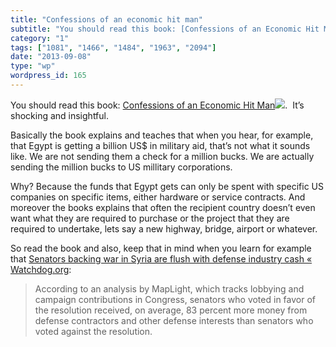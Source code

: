 ```yaml
---
title: "Confessions of an economic hit man"
subtitle: "You should read this book: [Confessions of an Economic Hit Man](http://www.amazon.com/gp/product/045..."
category: "1"
tags: ["1081", "1466", "1484", "1963", "2094"]
date: "2013-09-08"
type: "wp"
wordpress_id: 165
---
```

You should read this book: [Confessions of an Economic Hit Man](http://www.amazon.com/gp/product/0452287081/ref=as_li_ss_tl?ie=UTF8&camp=1789&creative=390957&creativeASIN=0452287081&linkCode=as2&tag=blogbridge-20)![](http://ir-na.amazon-adsystem.com/e/ir?t=blogbridge-20&l=as2&o=1&a=0452287081).  It’s shocking and insightful.

Basically the book explains and teaches that when you hear, for example, that Egypt is getting a billion US$ in military aid, that’s not what it sounds like. We are not sending them a check for a million bucks. We are actually sending the million bucks to US millitary corporations.

Why? Because the funds that Egypt gets can only be spent with specific US companies on specific items, either hardware or service contracts. And moreover the books explains that often the recipient country doesn’t even want what they are required to purchase or the project that they are required to undertake, lets say a new highway, bridge, airport or whatever.

So read the book and also, keep that in mind when you learn for example that [Senators backing war in Syria are flush with defense industry cash « Watchdog.org](http://watchdog.org/104692/senators-backing-war-in-syria-are-flush-with-defense-industry-cash/):

> According to an analysis by MapLight, which tracks lobbying and campaign contributions in Congress, senators who voted in favor of the resolution received, on average, 83 percent more money from defense contractors and other defense interests than senators who voted against the resolution.
